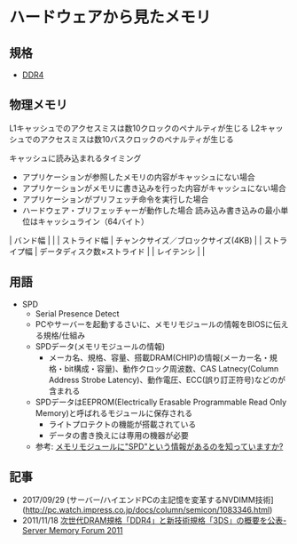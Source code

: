 # ハードウェアから見たメモリ

## 規格
* [DDR4](https://ja.wikipedia.org/wiki/DDR4_SDRAM)


## 物理メモリ
L1キャッシュでのアクセスミスは数10クロックのペナルティが生じる
L2キャッシュでのアクセスミスは数10バスクロックのペナルティが生じる

キャッシュに読み込まれるタイミング
* アプリケーションが参照したメモリの内容がキャッシュにない場合
* アプリケーションがメモリに書き込みを行った内容がキャッシュにない場合
* アプリケーションがプリフェッチ命令を実行した場合
* ハードウェア・プリフェッチャーが動作した場合
読み込み書き込みの最小単位はキャッシュライン（64バイト）

| バンド幅 | |
| ストライド幅 | チャンクサイズ／ブロックサイズ(4KB) |
| ストライプ幅 | データディスク数×ストライド |
| レイテンシ | |


## 用語
* SPD
    * Serial Presence Detect
    * PCやサーバーを起動するさいに、メモリモジュールの情報をBIOSに伝える規格/仕組み
    * SPDデータ(メモリモジュールの情報)
        * メーカ名、規格、容量、搭載DRAM(CHIP)の情報(メーカー名・規格・bit構成・容量)、動作クロック周波数、CAS Latnecy(Column Address Strobe Latency)、動作電圧、ECC(誤り訂正符号)などのが含まれる
    * SPDデータはEEPROM(Electrically Erasable Programmable Read Only Memory)と呼ばれるモジュールに保存される
        * ライトプロテクトの機能が搭載されている
        * データの書き換えには専用の機器が必要
    * 参考: [メモリモジュールに"SPD"という情報があるのを知っていますか?](http://pc.watch.impress.co.jp/docs/column/century_micro/1076466.html)


## 記事
* 2017/09/29 (サーバー/ハイエンドPCの主記憶を変革するNVDIMM技術](http://pc.watch.impress.co.jp/docs/column/semicon/1083346.html)
* 2011/11/18 [次世代DRAM規格「DDR4」と新技術規格「3DS」の概要を公表- Server Memory Forum 2011](http://www.kumikomi.net/archives/2011/11/rp49serv.php?page=2)
